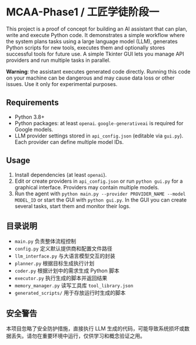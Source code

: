 # MCAA-Phase1 / 工匠学徒阶段一

This project is a proof of concept for building an AI assistant that can plan, write and execute Python code. It demonstrates a simple workflow where the system plans tasks using a large language model (LLM), generates Python scripts for new tools, executes them and optionally stores successful tools for future use. A simple Tkinter GUI lets you manage API providers and run multiple tasks in parallel.

**Warning**: the assistant executes generated code directly. Running this code on your machine can be dangerous and may cause data loss or other issues. Use it only for experimental purposes.

## Requirements
- Python 3.8+
- Python packages: at least `openai`. `google-generativeai` is required for Google models.
- LLM provider settings stored in `api_config.json` (editable via `gui.py`). Each provider can define multiple model IDs.

## Usage
1. Install dependencies (at least `openai`).
2. Edit or create providers in `api_config.json` or run `python gui.py` for a graphical interface. Providers may contain multiple models.
3. Run the agent with `python main.py --provider PROVIDER_NAME --model MODEL_ID` or start the GUI with `python gui.py`. In the GUI you can create several tasks, start them and monitor their logs.

## 目录说明
- `main.py` 负责整体流程控制
- `config.py` 定义默认提供商和配置文件路径
- `llm_interface.py` 与大语言模型交互的封装
- `planner.py` 根据目标生成执行计划
- `coder.py` 根据计划中的需求生成 Python 脚本
- `executor.py` 执行生成的脚本并返回结果
- `memory_manager.py` 读写工具库 `tool_library.json`
- `generated_scripts/` 用于存放运行时生成的脚本

## 安全警告
本项目忽略了安全防护措施，直接执行 LLM 生成的代码，可能导致系统损坏或数据丢失。请勿在重要环境中运行，仅供学习和概念验证之用。
